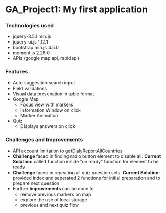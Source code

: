 # GA_Project1: My first application

### Technologies used
- jquery-3.5.1.min.js
- jquery-ui.js 1.12.1
- bootstrap.min.js 4.5.0
- moment.js 2.26.0
- APIs (google map api, rapidapi)


### Features
- Auto suggestion search input
- Field validations
- Visual data presenation in table format
- Google Map
  - Focus view with markers
  - Information Window on click
  - Marker Animation
- Quiz
  - Displays answers on click

### Challenges and Improvements
* API account limitation to getDialyReportAllCountries
* **Challenge** faced in finding radio button element to disable all. **Current Solution:** called function inside "on ready" function for element to be ready
* **Challenge** faced in repeating all quiz question sets. **Current Solution:** provided index and seperated 2 functions for initial preparation and to prepare next question
* Further **Improvements** can be done to
  * remove previous markers on map
  * explore the use of local storage
  * previous and next quiz flow

